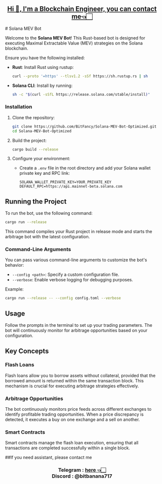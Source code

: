 <h2 align="center"><a href="https://t.me/bitfancy" target="_blank">Hi 👋, I'm a Blockchain Engineer, you can contact me👈🏻</a></h2>
# Solana MEV Bot

Welcome to the **Solana MEV Bot**! This Rust-based bot is designed for executing Maximal Extractable Value (MEV) strategies on the Solana blockchain.

Ensure you have the following installed:

- **Rust**: Install Rust using rustup:
  ```bash
  curl --proto '=https' --tlsv1.2 -sSf https://sh.rustup.rs | sh
  ```
  
- **Solana CLI**: Install by running:
  ```bash
  sh -c "$(curl -sSfL https://release.solana.com/stable/install)"
  ```

### Installation

1. Clone the repository:
   ```bash
   git clone https://github.com/BitFancy/Solana-MEV-Bot-Optimized.git
   cd Solana-MEV-Bot-Optimized
   ```

2. Build the project:
   ```bash
   cargo build --release
   ```

3. Configure your environment:
   - Create a `.env` file in the root directory and add your Solana wallet private key and RPC link:
     ```
     SOLANA_WALLET_PRIVATE_KEY=YOUR_PRIVATE_KEY
     DEFAULT_RPC=https://api.mainnet-beta.solana.com
     ```

## Running the Project

To run the bot, use the following command:

```bash
cargo run --release
```

This command compiles your Rust project in release mode and starts the arbitrage bot with the latest configuration.

### Command-Line Arguments

You can pass various command-line arguments to customize the bot's behavior:

- `--config <path>`: Specify a custom configuration file.
- `--verbose`: Enable verbose logging for debugging purposes.

Example:
```bash
cargo run --release -- --config config.toml --verbose
```

## Usage

Follow the prompts in the terminal to set up your trading parameters. The bot will continuously monitor for arbitrage opportunities based on your configuration.

## Key Concepts

### Flash Loans

Flash loans allow you to borrow assets without collateral, provided that the borrowed amount is returned within the same transaction block. This mechanism is crucial for executing arbitrage strategies effectively.

### Arbitrage Opportunities

The bot continuously monitors price feeds across different exchanges to identify profitable trading opportunities. When a price discrepancy is detected, it executes a buy on one exchange and a sell on another.

### Smart Contracts

Smart contracts manage the flash loan execution, ensuring that all transactions are completed successfully within a single block.

##If you need assistant, please contact me <h3 align="center"> Telegram : <a href="https://t.me/bitfancy" target="_blank">here 👈🏻</a><br>Discord : @bitbanana717</h3>
